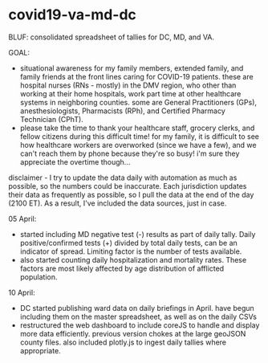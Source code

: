 # covid19-va-md-dc

BLUF: consolidated spreadsheet of tallies for DC, MD, and VA.

GOAL: 
* situational awareness for my family members, extended family, and family friends at the front lines caring for COVID-19 patients.  these are hospital nurses (RNs - mostly) in the DMV region, who other than working at their home hospitals, work part time at other healthcare systems in neighboring counties.  some are General Practitioners (GPs), anesthesiologists, Pharmacists (RPh), and Certified Pharmacy Technician (CPhT). 
* please take the time to thank your healthcare staff, grocery clerks, and fellow citizens during this difficult time!  for my family, it is difficult to see how healthcare workers are overworked (since we have a few), and we can't reach them by phone because they're so busy!  i'm sure they appreciate the overtime though...

disclaimer - I try to update the data daily with automation as much as possible, so the numbers could be inaccurate.  Each jurisdiction updates their data as frequently as possible, so I pull the data at the end of the day (2100 ET).  As a result, I've included the data sources, just in case.

05 April: 
* started including MD negative test (-) results as part of daily tally.  Daily positive/confirmed tests (+) divided by total daily tests, can be an indicator of spread.  Limiting factor is the number of tests available.
* also started counting daily hospitalization and mortality rates.  These factors are most likely affected by age distribution of afflicted population.

10 April:
* DC started publishing ward data on daily briefings in April.  have begun including them on the master spreadsheet, as well as on the daily CSVs
* restructured the web dashboard to include coreJS to handle and display more data efficiently.  previous version chokes at the large geoJSON county files.  also included plotly.js to ingest daily tallies where appropriate.
